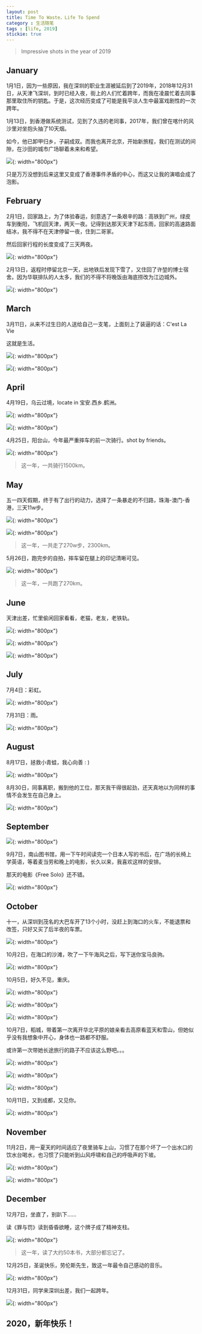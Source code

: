 ```yaml
---
layout: post
title: Time To Waste，Life To Spend
category : 生活随笔
tags : [life, 2019]
stickie: true
---
```


>Impressive shots in the year of 2019


## January

1月1日，因为一些原因，我在深圳的职业生涯被延后到了2019年，2018年12月31日，从天津飞深圳，到时已经入夜，街上的人们忙着跨年，而我在凌晨忙着去同事那里取住所的钥匙。于是，这次经历变成了可能是我平淡人生中最富戏剧性的一次跨年。

1月13日，到香港做系统测试，见到了久违的老同事，2017年，我们曾在喀什的风沙里对坐抱头抽了10天烟。

如今，他已卸甲归乡，子嗣成双。而我也离开北京，开始新旅程，我们在测试的间隙，在沙田的城市广场聊着未来和希望。

![](   https://themeiwu.com/img/life/life201901.PNG){: width="800px"}

只是万万没想到后来这里又变成了香港事件矛盾的中心，而这又让我的演唱会成了泡影。

## February

2月1日，回家路上，为了体验春运，刻意选了一条艰辛的路：高铁到广州，绿皮车到衡阳，飞机回天津，两天一夜。记得到达那天天津下起冻雨，回家的高速路面结冰，我不得不在天津停留一夜，住到二哥家。

然后回家行程的长度变成了三天两夜。

![](   https://themeiwu.com/img/life/life201902.PNG){: width="800px"}

2月13日，返程时停留北京一天，出地铁后发现下雪了，又住回了许堃的博士宿舍。因为华联排队的人太多，我们的不得不将晚饭由海底捞改为江边城外。

![](   https://themeiwu.com/img/life/life201903.PNG){: width="800px"}

## March

3月11日，从来不过生日的人送给自己一支笔，上面刻上了装逼的话：C'est La Vie

这就是生活。

![](   https://themeiwu.com/img/life/201904.PNG){: width="800px"}

![](   https://themeiwu.com/img/life/201935.PNG){: width="800px"}

## April

4月19日，乌云过境，locate in 宝安.西乡.鹤洲。

![](   https://themeiwu.com/img/life/201907.PNG){: width="800px"}

![](   https://themeiwu.com/img/life/201908.PNG){: width="800px"}

4月25日，阳台山，今年最严重摔车的前一次骑行。shot by friends。

![](   https://themeiwu.com/img/life/201909.PNG){: width="800px"}

>这一年，一共骑行1500km。

## May

五一四天假期，终于有了出行的动力，选择了一条暴走的不归路，珠海-澳门-香港，三天11w步。

![](   https://themeiwu.com/img/life/201911.PNG){: width="800px"}

![](   https://themeiwu.com/img/life/201913.PNG){: width="800px"}

>这一年，一共走了270w步，2300km。

5月26日，跑完步的自拍，摔车留在腿上的印记清晰可见。

![](   https://themeiwu.com/img/life/201914.PNG){: width="800px"}

>这一年，一共跑了270km。

## June

天津出差，忙里偷闲回家看看，老猫，老友，老铁轨。

![](   https://themeiwu.com/img/life/201916.PNG){: width="800px"}

![](   https://themeiwu.com/img/life/20190000.PNG){: width="800px"}

![](   https://themeiwu.com/img/life/201917.PNG){: width="800px"}

## July

7月4日：彩虹。

![](   https://themeiwu.com/img/life/201918.PNG){: width="800px"}

7月31日：雨。

![](   https://themeiwu.com/img/life/201920.PNG){: width="800px"}

## August

8月17日，拯救小青蛙，我心向善 : )

![](   https://themeiwu.com/img/life/201921.PNG){: width="800px"}

8月30日，同事离职，搬到他的工位，那天我干得很起劲，还天真地以为同样的事情不会发生在自己身上。

![](   https://themeiwu.com/img/life/201922.PNG){: width="800px"}

## September

![](   https://themeiwu.com/img/life/201910.PNG){: width="800px"}

9月7日，南山图书馆，用一下午时间读完一个日本人写的书后，在广场的长椅上学英语，等着麦当劳和晚上的电影，长久以来，我喜欢这样的安排。

那天的电影《Free Solo》还不错。

![](   https://themeiwu.com/img/life/20190004.PNG){: width="800px"}

## October

十一，从深圳到茂名的大巴车开了13个小时，没赶上到海口的火车，不能退票和改签，只好又买了后半夜的车票。

![](   https://themeiwu.com/img/life/201923.PNG){: width="800px"}

10月2日，在海口的沙滩，吹了一下午海风之后，写下送你宝马良驹。

![](   https://themeiwu.com/img/life/201925.PNG){: width="800px"}

10月5日，好久不见，重庆。

![](   https://themeiwu.com/img/life/20190001.jpg){: width="800px"}

![](   https://themeiwu.com/img/life/201926.PNG){: width="800px"}

![](   https://themeiwu.com/img/life/201927.PNG){: width="800px"}

10月7日，稻城，带着第一次离开华北平原的娘亲看去高原看蓝天和雪山，但她似乎没有我想象中开心，身体也一路都不舒服。

或许第一次带她长途旅行的路子不应该这么野吧。。。

![](   https://themeiwu.com/img/life/201929.PNG){: width="800px"}

![](   https://themeiwu.com/img/life/201930.PNG){: width="800px"}

![](   https://themeiwu.com/img/life/201931.PNG){: width="800px"}

10月11日，又到成都，又见你。

![](   https://themeiwu.com/img/life/201932.PNG){: width="800px"}

## November

11月2日，用一夏天的时间适应了夜里骑车上山，习惯了在那个坏了一个出水口的饮水台喝水，也习惯了只能听到山风呼啸和自己的呼吸声的下坡。

![](   https://themeiwu.com/img/life/201933.PNG){: width="800px"}

![](   https://themeiwu.com/img/life/201934.PNG){: width="800px"}

## December

12月7日，坐直了，别趴下……

读《罪与罚》读到昏昏欲睡，这个牌子成了精神支柱。

![](   https://themeiwu.com/img/life/201937.PNG){: width="800px"}

>这一年，读了大约50本书，大部分都忘记了。

12月25日，圣诞快乐，劳伦斯先生，致这一年最令自己感动的音乐。

![](   https://themeiwu.com/img/life/201938.PNG){: width="800px"}

12月31日，同学来深圳出差，我们一起跨年。

![](   https://themeiwu.com/img/life/201921.PNG){: width="800px"}

## 2020，新年快乐！
